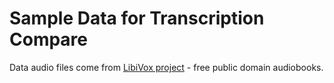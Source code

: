 # Sample Data for Transcription Compare

Data audio files come from [LibiVox project](https://librivox.org/) - free public domain audiobooks.
